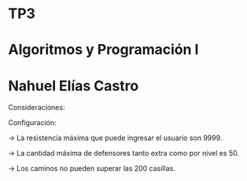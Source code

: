 # TP3
# Algoritmos y Programación I
# Nahuel Elías Castro

Consideraciones:

Configuración:

-> La resistencia máxima que puede ingresar el usuario son 9999.

-> La cantidad máxima de defensores tanto extra como por nivel es 50.

-> Los caminos no pueden superar las 200 casillas.
